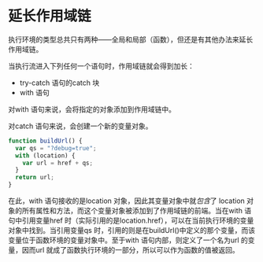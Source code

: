 # 延长作用域链

执行环境的类型总共只有两种——全局和局部（函数），但还是有其他办法来延长作用域链。

当执行流进入下列任何一个语句时，作用域链就会得到加长：

- try-catch 语句的catch 块
- with 语句

对with 语句来说，会将指定的对象添加到作用域链中。

对catch 语句来说，会创建一个新的变量对象。

```javascript
function buildUrl() {
  var qs = "?debug=true";
  with (location) {
    var url = href + qs;
  }
  return url;
}
```

在此，with 语句接收的是location 对象，因此其变量对象中就*包含*了 location 对象的所有属性和方法，而这个变量对象被添加到了作用域链的前端。当在with 语句中引用变量href 时（实际引用的是location.href），可以在当前执行环境的变量对象中找到。当引用变量qs 时，引用的则是在buildUrl()中定义的那个变量，而该变量位于函数环境的变量对象中。至于with 语句内部，则定义了一个名为url 的变量，因而url 就成了函数执行环境的一部分，所以可以作为函数的值被返回。

